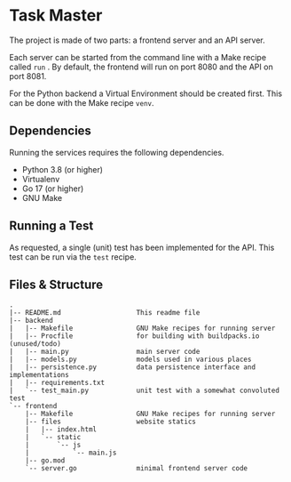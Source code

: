 # Task Master

The project is made of two parts: a frontend server and an API server.

Each server can be started from the command line with a Make recipe called `run`
. By default, the frontend will run on port 8080 and the API on port 8081.

For the Python backend a Virtual Environment should be created first. This can
be done with the Make recipe `venv`.

## Dependencies

Running the services requires the following dependencies.

* Python 3.8 (or higher)
* Virtualenv
* Go 17 (or higher)
* GNU Make

## Running a Test

As requested, a single (unit) test has been implemented for the API. This test
can be run via the `test` recipe.

## Files & Structure

```
.
|-- README.md                   This readme file
|-- backend
|   |-- Makefile                GNU Make recipes for running server 
|   |-- Procfile                for building with buildpacks.io (unused/todo)
|   |-- main.py                 main server code
|   |-- models.py               models used in various places
|   |-- persistence.py          data persistence interface and implementations
|   |-- requirements.txt
|   `-- test_main.py            unit test with a somewhat convoluted test
`-- frontend
    |-- Makefile                GNU Make recipes for running server
    |-- files                   website statics
    |   |-- index.html
    |   `-- static
    |       `-- js
    |           `-- main.js
    |-- go.mod
    `-- server.go               minimal frontend server code
```
